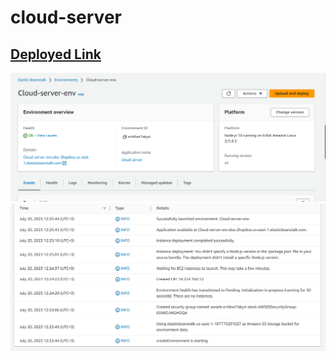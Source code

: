 # cloud-server

## [Deployed Link](http://cloud-server-env.eba-2hzpikce.us-east-1.elasticbeanstalk.com/)

![process](./process1.png)
![process](./process2.png)